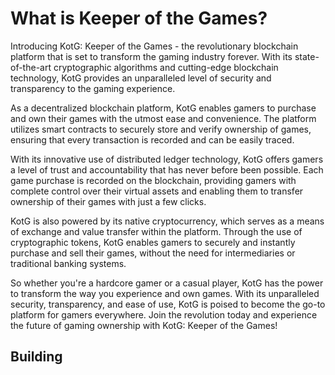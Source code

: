 # What is Keeper of the Games?

Introducing KotG: Keeper of the Games - the revolutionary blockchain platform that is set to transform the gaming
industry forever. With its state-of-the-art cryptographic algorithms and cutting-edge blockchain technology, KotG
provides an unparalleled level of security and transparency to the gaming experience.

As a decentralized blockchain platform, KotG enables gamers to purchase and own their games with the utmost ease and
convenience. The platform utilizes smart contracts to securely store and verify ownership of games, ensuring that every
transaction is recorded and can be easily traced.

With its innovative use of distributed ledger technology, KotG offers gamers a level of trust and accountability that
has never before been possible. Each game purchase is recorded on the blockchain, providing gamers with complete control
over their virtual assets and enabling them to transfer ownership of their games with just a few clicks.

KotG is also powered by its native cryptocurrency, which serves as a means of exchange and value transfer within the
platform. Through the use of cryptographic tokens, KotG enables gamers to securely and instantly purchase and sell their
games, without the need for intermediaries or traditional banking systems.

So whether you're a hardcore gamer or a casual player, KotG has the power to transform the way you experience and own
games. With its unparalleled security, transparency, and ease of use, KotG is poised to become the go-to platform for
gamers everywhere. Join the revolution today and experience the future of gaming ownership with KotG: Keeper of the
Games!

## Building
